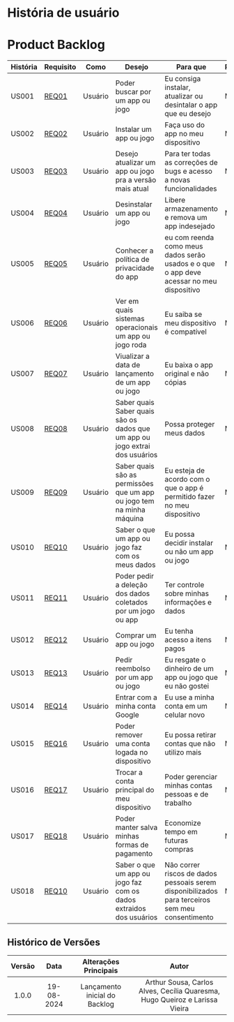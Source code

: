 # História de usuário



# Product Backlog

| História | Requisito | Como | Desejo | Para que | Prioridade |
| --- | --- | --- | --- | --- | --- |
| <a name="US001"></a> US001 | [REQ01](../../elicitacao/elicitacao.md#REQ01) | Usuário | Poder buscar por um app ou jogo | Eu consiga instalar, atualizar ou desintalar o app que eu desejo | Must |
| <a name="US002"></a> US002 | [REQ02](../../elicitacao/elicitacao.md#REQ02) | Usuário | Instalar um app ou jogo | Faça uso do app no meu dispositivo | Must |
| <a name="US003"></a> US003 | [REQ03](../../elicitacao/elicitacao.md#REQ03) | Usuário | Desejo atualizar um app ou jogo pra a versão mais atual | Para ter todas as correções de bugs e acesso a novas funcionalidades | Must |
| <a name="US004"></a> US004 | [REQ04](../../elicitacao/elicitacao.md#REQ04) | Usuário | Desinstalar um app ou jogo | Libere armazenamento e remova um app indesejado | Must |
| <a name="US005"></a> US005 | [REQ05](../../elicitacao/elicitacao.md#REQ05) | Usuário | Conhecer a política de privacidade do app | eu com reenda como meus dados serão usados e o que o app deve acessar no meu dispositivo| Must |
| <a name="US006"></a> US006 | [REQ06](../../elicitacao/elicitacao.md#REQ06) | Usuário | Ver em quais sistemas operacionais um app ou jogo roda | Eu saiba se meu dispositivo é compatível | Must |
| <a name="US007"></a> US007 | [REQ07](../../elicitacao/elicitacao.md#REQ07) | Usuário | Viualizar a data de lançamento de um app ou jogo |Eu baixa o app original e não cópias  | Must |
| <a name="US008"></a> US008 | [REQ08](../../elicitacao/elicitacao.md#REQ08) | Usuário | Saber quais Saber quais são os dados que um app ou jogo extrai dos usuários |Possa proteger meus dados| Must |
| <a name="US009"></a> US009 | [REQ09](../../elicitacao/elicitacao.md#REQ09) | Usuário | Saber quais são as permissões que um app ou jogo tem na minha máquina | Eu esteja de acordo com o que o app é permitido fazer no meu dispositivo | Must |
| <a name="US010"></a> US010 | [REQ10](../../elicitacao/elicitacao.md#REQ10) | Usuário | Saber o que um app ou jogo faz com os meus dados | Eu possa decidir instalar ou não um app ou jogo | Must |
| <a name="US011"></a> US011 | [REQ11](../../elicitacao/elicitacao.md#REQ11) | Usuário | Poder pedir a deleção dos dados coletados por um jogo ou app | Ter controle sobre minhas informações e dados | Must |
| <a name="US012"></a> US012 | [REQ12](../../elicitacao/elicitacao.md#REQ12) | Usuário | Comprar um app ou jogo | Eu tenha acesso a itens pagos | Must |
| <a name="US013"></a> US013 | [REQ13](../../elicitacao/elicitacao.md#REQ13) | Usuário | Pedir reembolso por um app ou jogo | Eu resgate o dinheiro de um app ou jogo que eu não gostei | Must |
| <a name="US014"></a> US014 | [REQ14](../../elicitacao/elicitacao.md#REQ14) | Usuário | Entrar com a minha conta Google | Eu use a minha conta em um celular novo | Must |
| <a name="US016"></a> US015 | [REQ16](../../elicitacao/elicitacao.md#REQ16) | Usuário | Poder remover uma conta logada no dispositivo | Eu possa retirar contas que não utilizo mais | Must |
| <a name="US017"></a> US016 | [REQ17](../../elicitacao/elicitacao.md#REQ17) | Usuário | Trocar a conta principal do meu dispositivo | Poder gerenciar minhas contas pessoas e de trabalho | Must |
| <a name="US018"></a> US017 | [REQ18](../../elicitacao/elicitacao.md#REQ18) | Usuário | Poder manter salva minhas formas de pagamento | Economize tempo em futuras compras | Must |
| <a name="US019"></a> US018 | [REQ10](../../elicitacao/elicitacao.md#REQ10) | Usuário | Saber o que um app ou jogo faz com os dados extraidos dos usuários | Não correr riscos de dados pessoais serem disponibilizados para terceiros sem meu consentimento | Must |


## Histórico de Versões

| **Versão** | **Data** | **Alterações Principais** | **Autor** |
| :--: | :--: | :--: | :--: | 
| 1.0.0 | 19-08-2024 | Lançamento inicial do Backlog | Arthur Sousa, Carlos Alves, Cecília Quaresma, Hugo Queiroz e Larissa Vieira |